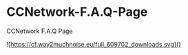 # CCNetwork-F.A.Q-Page
CCNetwork F.A.Q Page

![https://cf.way2muchnoise.eu/full_609702_downloads.svg]()
